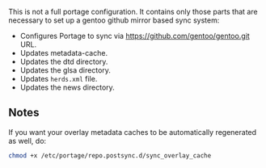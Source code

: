 This is not a full portage configuration. It contains only those parts that are
necessary to set up a gentoo github mirror based sync system:

* Configures Portage to sync via https://github.com/gentoo/gentoo.git URL.
* Updates metadata-cache.
* Updates the dtd directory.
* Updates the glsa directory.
* Updates `herds.xml` file.
* Updates the news directory.

## Notes ##

If you want your overlay metadata caches to be automatically regenerated
as well, do:
```sh
chmod +x /etc/portage/repo.postsync.d/sync_overlay_cache
```
